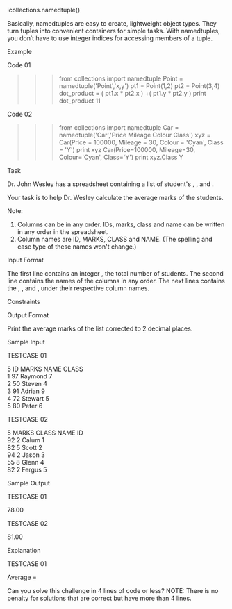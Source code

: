 icollections.namedtuple()

Basically, namedtuples are easy to create, lightweight object types.
They turn tuples into convenient containers for simple tasks.
With namedtuples, you don’t have to use integer indices for accessing members of a tuple.

Example

Code 01

>>> from collections import namedtuple
>>> Point = namedtuple('Point','x,y')
>>> pt1 = Point(1,2)
>>> pt2 = Point(3,4)
>>> dot_product = ( pt1.x * pt2.x ) +( pt1.y * pt2.y )
>>> print dot_product
11

Code 02

>>> from collections import namedtuple
>>> Car = namedtuple('Car','Price Mileage Colour Class')
>>> xyz = Car(Price = 100000, Mileage = 30, Colour = 'Cyan', Class = 'Y')
>>> print xyz
Car(Price=100000, Mileage=30, Colour='Cyan', Class='Y')
>>> print xyz.Class
Y

Task

Dr. John Wesley has a spreadsheet containing a list of student's , , and .

Your task is to help Dr. Wesley calculate the average marks of the students.

Note:
1. Columns can be in any order. IDs, marks, class and name can be written in any order in the spreadsheet.
2. Column names are ID, MARKS, CLASS and NAME. (The spelling and case type of these names won't change.)

Input Format

The first line contains an integer , the total number of students.
The second line contains the names of the columns in any order.
The next lines contains the , , and , under their respective column names.

Constraints

Output Format

Print the average marks of the list corrected to 2 decimal places.

Sample Input

TESTCASE 01

5
ID         MARKS      NAME       CLASS     
1          97         Raymond    7         
2          50         Steven     4         
3          91         Adrian     9         
4          72         Stewart    5         
5          80         Peter      6   

TESTCASE 02

5
MARKS      CLASS      NAME       ID        
92         2          Calum      1         
82         5          Scott      2         
94         2          Jason      3         
55         8          Glenn      4         
82         2          Fergus     5

Sample Output

TESTCASE 01

78.00

TESTCASE 02

81.00

Explanation

TESTCASE 01

Average =

Can you solve this challenge in 4 lines of code or less?
NOTE: There is no penalty for solutions that are correct but have more than 4 lines.
